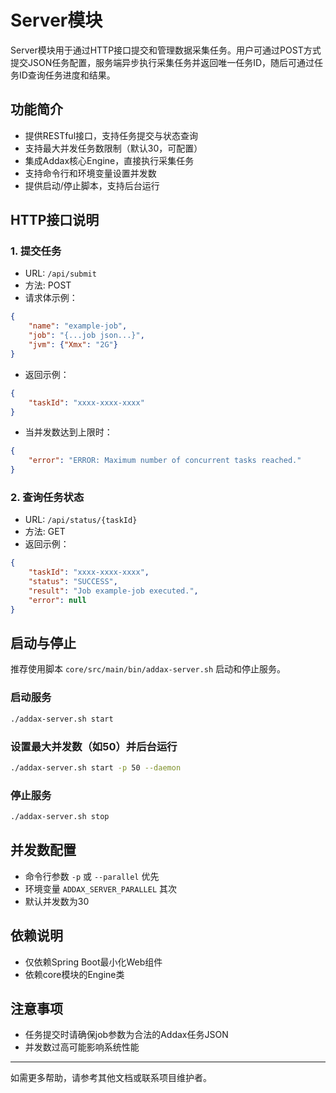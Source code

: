 # Server模块

Server模块用于通过HTTP接口提交和管理数据采集任务。用户可通过POST方式提交JSON任务配置，服务端异步执行采集任务并返回唯一任务ID，随后可通过任务ID查询任务进度和结果。

## 功能简介
- 提供RESTful接口，支持任务提交与状态查询
- 支持最大并发任务数限制（默认30，可配置）
- 集成Addax核心Engine，直接执行采集任务
- 支持命令行和环境变量设置并发数
- 提供启动/停止脚本，支持后台运行

## HTTP接口说明

### 1. 提交任务
- URL: `/api/submit`
- 方法: POST
- 请求体示例：
```json
{
    "name": "example-job",
    "job": "{...job json...}",
    "jvm": {"Xmx": "2G"}
}
```
- 返回示例：
```json
{
    "taskId": "xxxx-xxxx-xxxx"
}
```
- 当并发数达到上限时：
```json
{
    "error": "ERROR: Maximum number of concurrent tasks reached."
}
```

### 2. 查询任务状态
- URL: `/api/status/{taskId}`
- 方法: GET
- 返回示例：
```json
{
    "taskId": "xxxx-xxxx-xxxx",
    "status": "SUCCESS",
    "result": "Job example-job executed.",
    "error": null
}
```

## 启动与停止

推荐使用脚本 `core/src/main/bin/addax-server.sh` 启动和停止服务。

### 启动服务
```bash
./addax-server.sh start
```

### 设置最大并发数（如50）并后台运行
```bash
./addax-server.sh start -p 50 --daemon
```

### 停止服务
```bash
./addax-server.sh stop
```

## 并发数配置
- 命令行参数 `-p` 或 `--parallel` 优先
- 环境变量 `ADDAX_SERVER_PARALLEL` 其次
- 默认并发数为30

## 依赖说明
- 仅依赖Spring Boot最小化Web组件
- 依赖core模块的Engine类

## 注意事项
- 任务提交时请确保job参数为合法的Addax任务JSON
- 并发数过高可能影响系统性能

---
如需更多帮助，请参考其他文档或联系项目维护者。

